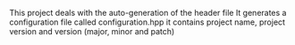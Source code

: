 This project deals with the auto-generation of the header file
It generates a configuration file called configuration.hpp 
it contains project name, project version and version (major, minor and patch)